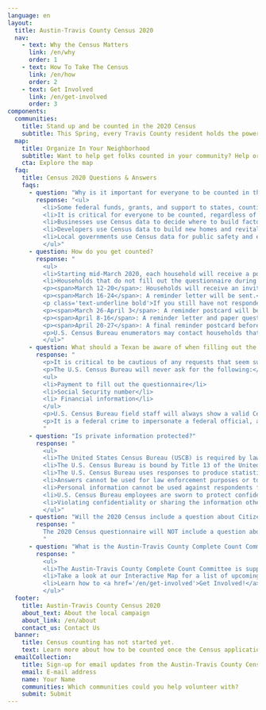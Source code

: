 ```yaml
---
language: en
layout:
  title: Austin-Travis County Census 2020
  nav:
    - text: Why the Census Matters
      link: /en/why
      order: 1
    - text: How To Take The Census
      link: /en/how
      order: 2
    - text: Get Involved
      link: /en/get-involved
      order: 3
components:
  communities:
    title: Stand up and be counted in the 2020 Census
    subtitle: This Spring, every Travis County resident holds the power to shape the future of our neighborhoods, schools, and local government. It will take every community - no matter how small or large - to help get everyone counted.
  map:
    title: Organize In Your Neighborhood
    subtitle: Want to help get folks counted in your community? Help organize in one of our local hard to count communities or your neighborhood. Click here to find out more…
    cta: Explore the map
  faq:
    title: Census 2020 Questions & Answers
    faqs:
      - question: "Why is it important for everyone to be counted in the Census?"
        response: "<ul>
          <li>Some federal funds, grants, and support to states, counties and communities are based on population.</li>
          <li>It is critical for everyone to be counted, regardless of immigration status. When you respond to the Census, you help your community get its fair share of federal funds.</li>
          <li>Businesses use Census data to decide where to build factories, offices and stores, and this creates jobs.</li>
          <li>Developers use Census data to build new homes and revitalize neighborhoods.</li>
          <li>Local governments use Census data for public safety and emergency preparedness.</li>
          </ul>"
      - question: How do you get counted?
        response: "
          <ul>
          <li>Starting mid-March 2020, each household will receive a postcard in the mail informing them of the options for filling out the Census questionnaire. That includes online, by phone, or with a paper form.</li>
          <li>Households that do not fill out the questionnaire during the self-response period will be contacted by the U.S. Census Bureau during Non-Response Follow-Up.
          <p><span>March 12-20</span>: Households will receive an invitation to respond online to the 2020 Census. Some households will also receive paper questionnaires.</p>
          <p><span>March 16-24</span>: A reminder letter will be sent.</p>
          <p class='text-underline bold'>If you still have not responded:</p>
          <p><span>March 26-April 3</span>: A reminder postcard will be sent to households that have not responded.</p>
          <p><span>April 8-16</span>: A reminder letter and paper questionnaire will be sent.</p>
          <p><span>April 20-27</span>: A final reminder postcard before the U.S. Census Bureau follows up in person.</p>
          <p>U.S. Census Bureau enumerators may contact households that submit partially filled-out questionnaires in an effort to obtain complete answers.</p>
          </ul>"
      - question: What should a Texan be aware of when filling out the Census?
        response: "
          <p>It is critical to be cautious of any requests that seem suspicious.</p>
          <p>The U.S. Census Bureau will never ask for the following:</p>
          <ul>
          <li>Payment to fill out the questionnaire</li>
          <li>Social Security number</li>
          <li> Financial information</li>
          </ul>
          <p>U.S. Census Bureau field staff will always show a valid Census Bureau ID. You can confirm that they are a U.S. Census Bureau employee by entering their name into the Census Bureau Staff Search or by contacting the Texas Regional Office at 1-800-852-6159.</p>
          <p>It is a federal crime to impersonate a federal official, and anyone who violates this law is subject to imprisonment.</p>
          "
      - question: "Is private information protected?"
        response: "
          <ul>
          <li>The United States Census Bureau (USCB) is required by law to protect any personal information it collects and keep it confidential.</li>
          <li>The U.S. Census Bureau is bound by Title 13 of the United States Code. These laws not only provide the Bureau with authority for its work, but also stipulate strong protections for the information the Census collects from individuals and businesses.</li>
          <li>The U.S. Census Bureau uses responses to produce statistics.</li> <li>Private information may not be published when it is collected. After 72 years, it may be published for historical purposes by the National Archives. It is against the law to disclose or publish any private information that identifies an individual or business, such as names, addresses (including GPS coordinates), Social Security numbers, and telephone numbers.</li>
          <li>Answers cannot be used for law enforcement purposes or to determine personal eligibility for government benefits.</li>
          <li>Personal information cannot be used against respondents for the purposes of immigration enforcement.</li>
          <li>U.S. Census Bureau employees are sworn to protect confidentiality. Every person with access to data is sworn for life to protect personal information and understands that the penalties for violating this law are applicable for a lifetime.</li>
          <li>Violating confidentiality or sharing the information other than for statistical purposes is a serious federal crime. Anyone who violates this law will face severe penalties, including a <span>federal prison sentence of up to five years, a fine of up to $250,000, or both.</span>
          </ul>"
      - question: "Will the 2020 Census include a question about Citizenship?"
        response: "
          The 2020 Census questionnaire will NOT include a question about an individual’s citizenship status. Everyone, regardless of their immigration status, has certain basic rights. For those who have concerns about opening your doors, there are other ways you can participate. You can participate from the comfort of your home online and over the phone, or at community run assistance center. Please complete your Census questionnaire. An incomplete questionnaire may increase your chances of nonresponse follow-up by the U.S. Census Bureau. Households will receive an invitation to respond online to the 2020 Census beginning March 12, 2020. Your participation is vital, and your information is protected.
          "
      - question: "What is the Austin-Travis County Complete Count Committee doing to encourage participation?"
        response: "
          <ul>
          <li>The Austin-Travis County Complete Count Committee is supporting a coordinated outreach and communication effort focused on reaching the hard-to-count (HTC) population. This Committee is collaborating and leveraging support from local governments, regional and statewide community-based organizations, nonprofit, education, and other agencies to ensure the hardest to count communities are reached. Communication efforts will aim to help our residents understand that their information will remain private and dispel misinformation.</li>
          <li>Take a look at our Interactive Map for a list of upcoming events to get involved or to learn more, e-mail census@traviscountytx.gov.</li>
          <li>Learn how to <a href='/en/get-involved'>Get Involved!</a></li>
          </ul>"
  footer:
    title: Austin-Travis County Census 2020
    about_text: About the local campaign
    about_link: /en/about
    contact_us: Contact Us
  banner:
    title: Census counting has not started yet.
    text: Learn more about how to be counted once the Census application launches in March.
  emailCollection:
    title: Sign-up for email updates from the Austin-Travis County Census campaign.
    email: E-mail address
    name: Your Name
    communities: Which communities could you help volunteer with?
    submit: Submit
---
```


